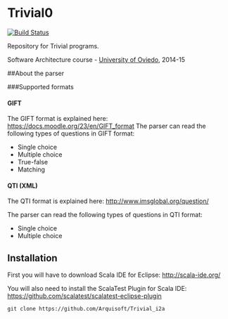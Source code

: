 Trivial0
===============

[![Build
Status](https://travis-ci.org/Arquisoft/Trivial_i2a.svg?branch=master)](https://travis-ci.org/Arquisoft/Trivial_i2a)

Repository for Trivial programs. 

Software Architecture course - [University of Oviedo](http://www.uniovi.es), 2014-15

##About the parser

###Supported formats

#### GIFT

The GIFT format is explained here: https://docs.moodle.org/23/en/GIFT_format
The parser can read the following types of questions in GIFT format:

* Single choice
* Multiple choice
* True-false
* Matching



#### QTI (XML)

The QTI format is explained here: http://www.imsglobal.org/question/

The parser can read the following types of questions in QTI format:

* Single choice
* Multiple choice

## Installation

First you will have to download Scala IDE for Eclipse: http://scala-ide.org/

You will also need to install the ScalaTest Plugin for Scala IDE: https://github.com/scalatest/scalatest-eclipse-plugin

```
git clone https://github.com/Arquisoft/Trivial_i2a
```


